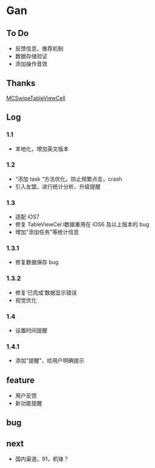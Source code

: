# Gan

## To Do
* 反馈信息，推荐机制
* 数据存储验证
* 添加操作音效

## Thanks
[MCSwipeTableViewCell](https://github.com/alikaragoz/MCSwipeTableViewCell)


## Log

### 1.1
* 本地化，增加英文版本

### 1.2
* “添加 task “方法优化，防止频繁点击，crash
* 引入友盟，进行统计分析、升级提醒

### 1.3
* 适配 iOS7
* 修复 TableViewCel l数据重用在 iOS6 及以上版本的 bug
* 增加"添加任务"等统计信息

### 1.3.1
* 修复数据保存 bug

### 1.3.2
* 修复‘已完成’数据显示错误
* 视觉优化

### 1.4
* 设置时间提醒

### 1.4.1
* 添加"提醒"，给用户明确提示

## feature
* 用户反馈
* 新功能提醒

## bug

## next
* 国内渠道，91，机锋？
